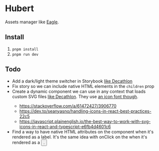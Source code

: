 # Hubert

Assets manager like [Eagle](https://eagle.cool).

## Install

1. `pnpm install`
2. `pnpm run dev`

## Todo

- Add a dark/light theme switcher in Storybook [like Decathlon](https://github.com/Decathlon/vitamin-web/tree/main/packages/showcases/react/.storybook)
- Fix <Stack> story so we can include native HTML elements in the `children` prop
- Create a dynamic <Icon> component we can use in any context that loads custom SVG files [like Decathlon](https://github.com/Decathlon/vitamin-web/blob/main/packages/sources/react/src/components/forms/VtmnTextInput/VtmnTextInput.tsx#L162). They use [an icon font though](https://github.com/Decathlon/vitamin-web/blob/main/packages/sources/react/src/guidelines/iconography/VtmnIcon/VtmnIcon.tsx#L1).
  - https://stackoverflow.com/a/61472427/3906770
  - https://dev.to/seanyasno/handling-icons-in-react-best-practices-22c5
  - https://javascript.plainenglish.io/the-best-way-to-work-with-svg-icons-in-react-and-typescript-e6fb4d4601c6
- Find a way to have native HTML attributes on the <Text> component when it's rendered as a label. It's the same idea with onClick on the <Stack> when it's rendered as a <button>.
